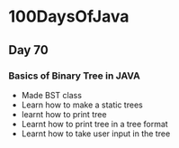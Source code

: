 # 100DaysOfJava

## Day 70

### Basics of Binary Tree in JAVA


* Made BST class
* Learn how to make a static trees
* learnt how to print tree
* Learnt how to print tree in a tree format
* Learnt how to take user input in the tree